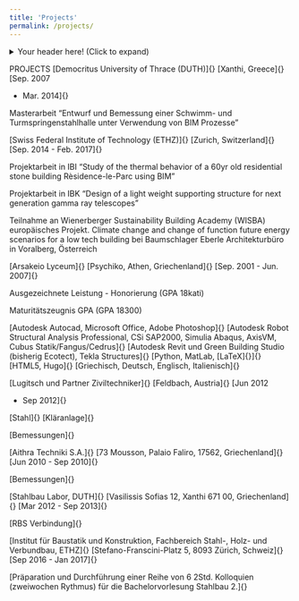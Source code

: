 ```yaml
---
title: 'Projects'
permalink: /projects/
---
```


<details>
  <summary>Your header here! (Click to expand)</summary>
  Your content here...[link](http://example.com "Title")
  > markup like blockquote's should even work on github!
  more content here...
</details>

PROJECTS
[Democritus University of Thrace (DUTH)]{} [Xanthi, Greece]{} [Sep. 2007
- Mar. 2014]{}

Masterarbeit “Entwurf und Bemessung einer Schwimm- und
Turmspringenstahlhalle unter Verwendung von BIM Prozesse”

[Swiss Federal Institute of Technology (ETHZ)]{} [Zurich, Switzerland]{}
[Sep. 2014 - Feb. 2017]{}

Projektarbeit in IBI “Study of the thermal behavior of a 60yr old
residential stone building Rèsidence-le-Parc using BIM”

Projektarbeit in IBK “Design of a light weight supporting structure for
next generation gamma ray telescopes”

Teilnahme an Wienerberger Sustainability Building Academy (WISBA)
europäisches Projekt. Climate change and change of function future
energy scenarios for a low tech building bei Baumschlager Eberle
Architekturbüro in Voralberg, Österreich

[Arsakeio Lyceum]{} [Psychiko, Athen, Griechenland]{} [Sep. 2001 - Jun.
2007]{}

Ausgezeichnete Leistung - Honorierung (GPA 18kati)

Maturitätszeugnis GPA (GPA 18300)

[Autodesk Autocad, Microsoft Office, Adobe Photoshop]{} [Autodesk Robot
Structural Analysis Professional, CSi SAP2000, Simulia Abaqus, AxisVM,
Cubus Statik/Fangus/Cedrus]{} [Autodesk Revit und Green Building Studio
(bisherig Ecotect), Tekla Structures]{} [Python, MatLab, [LaTeX]{}]{}
[HTML5, Hugo]{} [Griechisch, Deutsch, Englisch, Italienisch]{}

[Lugitsch und Partner Ziviltechniker]{} [Feldbach, Austria]{} [Jun 2012
- Sep 2012]{}

[Stahl]{}
[Kläranlage]{}

[Bemessungen]{}

[Aithra Techniki S.A.]{} [73 Mousson, Palaio Faliro, 17562,
Griechenland]{} [Jun 2010 - Sep 2010]{}

[Bemessungen]{}

[Stahlbau Labor, DUTH]{} [Vasilissis Sofias 12, Xanthi 671 00,
Griechenland]{} [Mar 2012 - Sep 2013]{}

[RBS Verbindung]{}

[Institut für Baustatik und Konstruktion, Fachbereich Stahl-, Holz- und
Verbundbau, ETHZ]{} [Stefano-Franscini-Platz 5, 8093 Zürich, Schweiz]{}
[Sep 2016 - Jan 2017]{}

[Präparation und Durchführung einer Reihe von 6 2Std. Kolloquien
(zweiwochen Rythmus) für die Bachelorvorlesung Stahlbau 2.]{}
